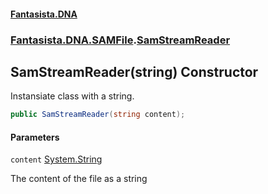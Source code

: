 #### [Fantasista.DNA](index.md 'index')
### [Fantasista.DNA.SAMFile](Fantasista.DNA.SAMFile.md 'Fantasista.DNA.SAMFile').[SamStreamReader](Fantasista.DNA.SAMFile.SamStreamReader.md 'Fantasista.DNA.SAMFile.SamStreamReader')

## SamStreamReader(string) Constructor

Instansiate class with a string.

```csharp
public SamStreamReader(string content);
```
#### Parameters

<a name='Fantasista.DNA.SAMFile.SamStreamReader.SamStreamReader(string).content'></a>

`content` [System.String](https://docs.microsoft.com/en-us/dotnet/api/System.String 'System.String')

The content of the file as a string
